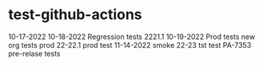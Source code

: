 # test-github-actions

10-17-2022
10-18-2022
Regression tests 2221.1 10-19-2022
Prod tests
new org tests
prod 22-22.1
prod test 11-14-2022
smoke 22-23
tst
test PA-7353
pre-relase tests
